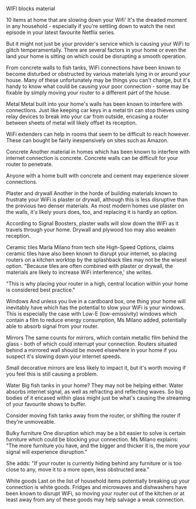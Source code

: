 WIFI blocks material 

10 items at home that are slowing down your Wifi'
It's the dreaded moment in any household - especially if you're settling down to watch the next episode in your latest favourite Netflix series.

But it might not just be your provider's service which is causing your WiFi to glitch temperamentally. There are several factors in your home or even the land your home is sitting on which could be disrupting a smooth operation.

From concrete walls to fish tanks, WiFi connections have been known to become disturbed or obstructed by various materials lying in or around your house. Many of these unfortunately may be things you can't change, but it's handy to know what could be causing your poor connection - some may be fixable by simply moving your router to a different part of the house.

Metal
Metal built into your home's walls has been known to interfere with connections. Just like keeping car keys in a metal tin can stop thieves using relay devices to break into your car from outside, encasing a router between sheets of metal will likely offset its reception.

WiFi extenders can help in rooms that seem to be difficult to reach however. These can bought be fairly inexpensively on sites such as Amazon.

Concrete
Another material in homes which has been known to interfere with internet connection is concrete. Concrete walls can be difficult for your router to penetrate.

Anyone with a home built with concrete and cement may experience slower connections.

Plaster and drywall
Another in the horde of building materials known to frustrate your WiFi is plaster or drywall, although this is less disruptive than the previous two denser materials. As most modern homes use plaster on the walls, it's likely yours does, too, and replacing it is hardly an option.

According to Signal Boosters, plaster walls will slow down the WiFi as it travels through your home. Drywall and plywood too may also weaken reception.

Ceramic tiles
Marla Milano from tech site High-Speed Options, claims ceramic tiles have also been known to disrupt your internet, so placing routers on a kitchen worktop by the splashback tiles may not be the wisest option. "Because tiles are often combined with plaster or drywall, the materials are likely to increase WiFi interference,' she writes.

"This is why placing your router in a high, central location within your home is considered best practice."

Windows
And unless you live in a cardboard box, one thing your home will inevitably have which has the potential to slow your WiFi is your windows. This is especially the case with Low-E (low-emissivity) windows which contain a film to reduce energy consumption, Ms Milano added, potentially able to absorb signal from your router.

Mirrors
The same counts for mirrors, which contain metallic film behind the glass - both of which could interrupt your connection. Routers situated behind a mirrored wall should be moved elsewhere in your home if you suspect it's slowing down your internet speeds.

Small decorative mirrors are less likely to impact it, but it's worth moving if you feel this is still causing a problem.

Water
Big fish tanks in your home? They may not be helping either. Water absorbs internet signal, as well as refracting and reflecting waves. So big bodies of it encased within glass might just be what's causing the streaming of your favourite shows to buffer.

Consider moving fish tanks away from the router, or shifting the router if they're unmoveable.

Bulky furniture
One disruption which may be a bit easier to solve is certain furniture which could be blocking your connection. Ms Milano explains: "The more furniture you have, and the bigger and thicker it is, the more your signal will experience disruption."

She adds: "If your router is currently hiding behind any furniture or is too close to any, move it to a more open, less obstructed area."

White goods
Last on the list of household items potentially breaking up your connection is white goods. Fridges and microwaves and dishwashers have been known to disrupt WiFi, so moving your router out of the kitchen or at least away from any of these goods may help salvage a weak connection.